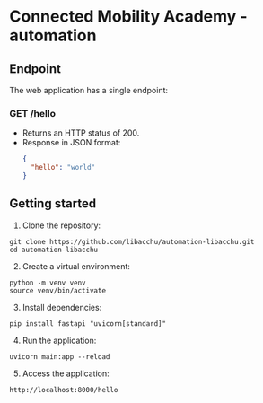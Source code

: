 # Connected Mobility Academy - automation

## Endpoint
The web application has a single endpoint:

### GET /hello
 - Returns an HTTP status of 200.
 - Response in JSON format:
   ```json
   {
     "hello": "world"
   }
    ```

## Getting started

1. Clone the repository:
 ``` shell
git clone https://github.com/libacchu/automation-libacchu.git
cd automation-libacchu
 ```
2. Create a virtual environment:
``` shell
python -m venv venv
source venv/bin/activate
```

3. Install dependencies:
``` shell
pip install fastapi "uvicorn[standard]"
```

4. Run the application:
``` shell
uvicorn main:app --reload
```

5. Access the application:

```
http://localhost:8000/hello
```

